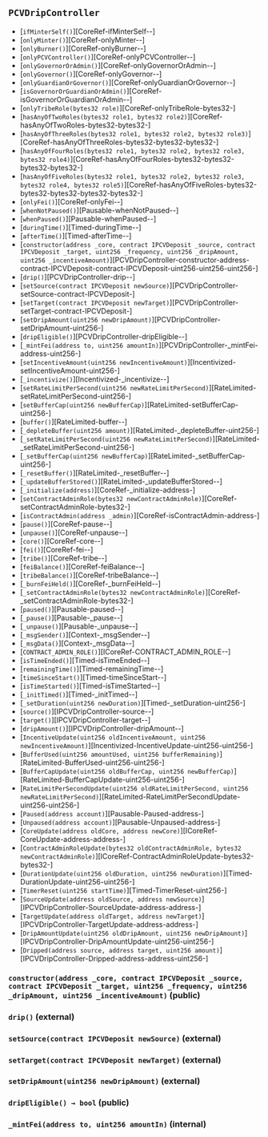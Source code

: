 ## <span id="PCVDripController"></span> `PCVDripController`



- [`ifMinterSelf()`][CoreRef-ifMinterSelf--]
- [`onlyMinter()`][CoreRef-onlyMinter--]
- [`onlyBurner()`][CoreRef-onlyBurner--]
- [`onlyPCVController()`][CoreRef-onlyPCVController--]
- [`onlyGovernorOrAdmin()`][CoreRef-onlyGovernorOrAdmin--]
- [`onlyGovernor()`][CoreRef-onlyGovernor--]
- [`onlyGuardianOrGovernor()`][CoreRef-onlyGuardianOrGovernor--]
- [`isGovernorOrGuardianOrAdmin()`][CoreRef-isGovernorOrGuardianOrAdmin--]
- [`onlyTribeRole(bytes32 role)`][CoreRef-onlyTribeRole-bytes32-]
- [`hasAnyOfTwoRoles(bytes32 role1, bytes32 role2)`][CoreRef-hasAnyOfTwoRoles-bytes32-bytes32-]
- [`hasAnyOfThreeRoles(bytes32 role1, bytes32 role2, bytes32 role3)`][CoreRef-hasAnyOfThreeRoles-bytes32-bytes32-bytes32-]
- [`hasAnyOfFourRoles(bytes32 role1, bytes32 role2, bytes32 role3, bytes32 role4)`][CoreRef-hasAnyOfFourRoles-bytes32-bytes32-bytes32-bytes32-]
- [`hasAnyOfFiveRoles(bytes32 role1, bytes32 role2, bytes32 role3, bytes32 role4, bytes32 role5)`][CoreRef-hasAnyOfFiveRoles-bytes32-bytes32-bytes32-bytes32-bytes32-]
- [`onlyFei()`][CoreRef-onlyFei--]
- [`whenNotPaused()`][Pausable-whenNotPaused--]
- [`whenPaused()`][Pausable-whenPaused--]
- [`duringTime()`][Timed-duringTime--]
- [`afterTime()`][Timed-afterTime--]
- [`constructor(address _core, contract IPCVDeposit _source, contract IPCVDeposit _target, uint256 _frequency, uint256 _dripAmount, uint256 _incentiveAmount)`][PCVDripController-constructor-address-contract-IPCVDeposit-contract-IPCVDeposit-uint256-uint256-uint256-]
- [`drip()`][PCVDripController-drip--]
- [`setSource(contract IPCVDeposit newSource)`][PCVDripController-setSource-contract-IPCVDeposit-]
- [`setTarget(contract IPCVDeposit newTarget)`][PCVDripController-setTarget-contract-IPCVDeposit-]
- [`setDripAmount(uint256 newDripAmount)`][PCVDripController-setDripAmount-uint256-]
- [`dripEligible()`][PCVDripController-dripEligible--]
- [`_mintFei(address to, uint256 amountIn)`][PCVDripController-_mintFei-address-uint256-]
- [`setIncentiveAmount(uint256 newIncentiveAmount)`][Incentivized-setIncentiveAmount-uint256-]
- [`_incentivize()`][Incentivized-_incentivize--]
- [`setRateLimitPerSecond(uint256 newRateLimitPerSecond)`][RateLimited-setRateLimitPerSecond-uint256-]
- [`setBufferCap(uint256 newBufferCap)`][RateLimited-setBufferCap-uint256-]
- [`buffer()`][RateLimited-buffer--]
- [`_depleteBuffer(uint256 amount)`][RateLimited-_depleteBuffer-uint256-]
- [`_setRateLimitPerSecond(uint256 newRateLimitPerSecond)`][RateLimited-_setRateLimitPerSecond-uint256-]
- [`_setBufferCap(uint256 newBufferCap)`][RateLimited-_setBufferCap-uint256-]
- [`_resetBuffer()`][RateLimited-_resetBuffer--]
- [`_updateBufferStored()`][RateLimited-_updateBufferStored--]
- [`_initialize(address)`][CoreRef-_initialize-address-]
- [`setContractAdminRole(bytes32 newContractAdminRole)`][CoreRef-setContractAdminRole-bytes32-]
- [`isContractAdmin(address _admin)`][CoreRef-isContractAdmin-address-]
- [`pause()`][CoreRef-pause--]
- [`unpause()`][CoreRef-unpause--]
- [`core()`][CoreRef-core--]
- [`fei()`][CoreRef-fei--]
- [`tribe()`][CoreRef-tribe--]
- [`feiBalance()`][CoreRef-feiBalance--]
- [`tribeBalance()`][CoreRef-tribeBalance--]
- [`_burnFeiHeld()`][CoreRef-_burnFeiHeld--]
- [`_setContractAdminRole(bytes32 newContractAdminRole)`][CoreRef-_setContractAdminRole-bytes32-]
- [`paused()`][Pausable-paused--]
- [`_pause()`][Pausable-_pause--]
- [`_unpause()`][Pausable-_unpause--]
- [`_msgSender()`][Context-_msgSender--]
- [`_msgData()`][Context-_msgData--]
- [`CONTRACT_ADMIN_ROLE()`][ICoreRef-CONTRACT_ADMIN_ROLE--]
- [`isTimeEnded()`][Timed-isTimeEnded--]
- [`remainingTime()`][Timed-remainingTime--]
- [`timeSinceStart()`][Timed-timeSinceStart--]
- [`isTimeStarted()`][Timed-isTimeStarted--]
- [`_initTimed()`][Timed-_initTimed--]
- [`_setDuration(uint256 newDuration)`][Timed-_setDuration-uint256-]
- [`source()`][IPCVDripController-source--]
- [`target()`][IPCVDripController-target--]
- [`dripAmount()`][IPCVDripController-dripAmount--]
- [`IncentiveUpdate(uint256 oldIncentiveAmount, uint256 newIncentiveAmount)`][Incentivized-IncentiveUpdate-uint256-uint256-]
- [`BufferUsed(uint256 amountUsed, uint256 bufferRemaining)`][RateLimited-BufferUsed-uint256-uint256-]
- [`BufferCapUpdate(uint256 oldBufferCap, uint256 newBufferCap)`][RateLimited-BufferCapUpdate-uint256-uint256-]
- [`RateLimitPerSecondUpdate(uint256 oldRateLimitPerSecond, uint256 newRateLimitPerSecond)`][RateLimited-RateLimitPerSecondUpdate-uint256-uint256-]
- [`Paused(address account)`][Pausable-Paused-address-]
- [`Unpaused(address account)`][Pausable-Unpaused-address-]
- [`CoreUpdate(address oldCore, address newCore)`][ICoreRef-CoreUpdate-address-address-]
- [`ContractAdminRoleUpdate(bytes32 oldContractAdminRole, bytes32 newContractAdminRole)`][ICoreRef-ContractAdminRoleUpdate-bytes32-bytes32-]
- [`DurationUpdate(uint256 oldDuration, uint256 newDuration)`][Timed-DurationUpdate-uint256-uint256-]
- [`TimerReset(uint256 startTime)`][Timed-TimerReset-uint256-]
- [`SourceUpdate(address oldSource, address newSource)`][IPCVDripController-SourceUpdate-address-address-]
- [`TargetUpdate(address oldTarget, address newTarget)`][IPCVDripController-TargetUpdate-address-address-]
- [`DripAmountUpdate(uint256 oldDripAmount, uint256 newDripAmount)`][IPCVDripController-DripAmountUpdate-uint256-uint256-]
- [`Dripped(address source, address target, uint256 amount)`][IPCVDripController-Dripped-address-address-uint256-]
### <span id="PCVDripController-constructor-address-contract-IPCVDeposit-contract-IPCVDeposit-uint256-uint256-uint256-"></span> `constructor(address _core, contract IPCVDeposit _source, contract IPCVDeposit _target, uint256 _frequency, uint256 _dripAmount, uint256 _incentiveAmount)` (public)



### <span id="PCVDripController-drip--"></span> `drip()` (external)



### <span id="PCVDripController-setSource-contract-IPCVDeposit-"></span> `setSource(contract IPCVDeposit newSource)` (external)



### <span id="PCVDripController-setTarget-contract-IPCVDeposit-"></span> `setTarget(contract IPCVDeposit newTarget)` (external)



### <span id="PCVDripController-setDripAmount-uint256-"></span> `setDripAmount(uint256 newDripAmount)` (external)



### <span id="PCVDripController-dripEligible--"></span> `dripEligible() → bool` (public)



### <span id="PCVDripController-_mintFei-address-uint256-"></span> `_mintFei(address to, uint256 amountIn)` (internal)



